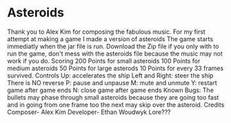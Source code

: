 # Asteroids
Thank you to Alex Kim for composing the fabulous music. 
For my first attempt at making a game I made a version of asteroids
The game starts immediatly when the jar file is run. 
Download the Zip file if you only with to run the game, don't mess with the asteroids file because the music may not work if you do.
Scoring
    200 Points for small asteroids
    100 Points for medium asteroids 
    50 Points for large asterods 
    10 Points for every 33 frames survived. 
Controls
    Up: accelerates the ship
    Left and Right: steer the ship 
    There is NO reverse
    P: pause and unpause
    M: mute and unmute
    Y: restart game after game ends
    N: close game after game ends
Known Bugs:
    The bullets may phase through small asteroids because they are going too fast and in going from one frame too the next may skip over the asteroid.
Credits
    Composer- Alex Kim
    Developer- Ethan Woudwyk
Lore???
